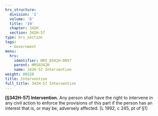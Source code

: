 ```yaml
---
hrs_structure:
  division: '1'
  volume: '6'
  title: '19'
  chapter: 342H
  section: 342H-57
type: hrs_section
tags:
  - Government
menu:
  hrs:
    identifier: HRS_0342H-0057
    parent: HRS0342H
    name: 342H-57 Intervention
weight: 80220
title: Intervention
full_title: 342H-57 Intervention
---
```

**[§342H-57]** **Intervention.** Any person shall have the right to intervene in any civil action to enforce the provisions of this part if the person has an interest that is, or may be, adversely affected. [L 1992, c 245, pt of §1]